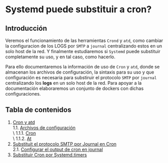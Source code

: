 # Systemd puede substituir a cron?

## Introducción

Veremos el funcionamiento de las herramientas `Crond` y `atd`, como
cambiar la configuracion de los LOGS por `SMTP` a `journal` 
centralizando estos en un solo host de la red. Y finalmente estudiaremos
si `Systemd` puede substituir completamente su uso, y en tal caso, como 
hacerlo. 

Para ello documentaremos la información de uso de `Cron` y `atd`, donde
se almacenan los archivos de configuración, la sintaxis para su uso y
que configuración es necesaria para substiruir el protocolo `SMTP` por 
`journal` centralizando los **logs** en un solo host de la red. Para 
apoyar a la documentación elaboraremos un conjunto de dockers con dichas
configuraciones.

## Tabla de contenidos

1. [Cron y atd](https://github.com/Ivan-Madero/proyecto-final/blob/master/borrador.md#cron-y-atd)\
	1.1. [Archivos de configuración](https://github.com/Ivan-Madero/proyecto-final/blob/master/borrador.md#archivos-de-configuración)\
	\	1.1.1. [Cron](https://github.com/Ivan-Madero/proyecto-final/blob/master/borrador.md#cron)\
	\	1.1.2. [At](https://github.com/Ivan-Madero/proyecto-final/blob/master/borrador.md#atd)
2. [Substituit el protocolo SMTP por Journal en Cron](https://github.com/Ivan-Madero/proyecto-final/blob/master/borrador.md#substituit-el-protocolo-smtp-por-journal-en-cron)\
	2.1. [Configurar el output de cron en journal](https://github.com/Ivan-Madero/proyecto-final/blob/master/borrador.md#configurar-el-output-de-cron-en-journal)
3. [Substituir Cron por Systemd.timers](https://github.com/Ivan-Madero/proyecto-final/blob/master/borrador.md#substituir-cron-por-systemdtimers)
